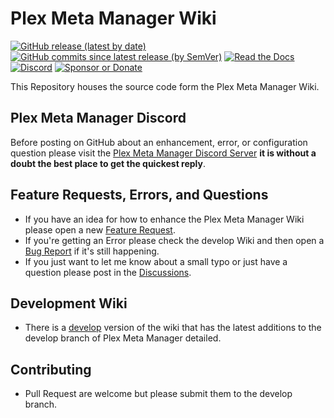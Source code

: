 # Plex Meta Manager Wiki

[![GitHub release (latest by date)](https://img.shields.io/github/v/release/meisnate12/Plex-Meta-Manager-Wiki?style=plastic)](https://github.com/meisnate12/Plex-Meta-Manager-Wiki/releases)
[![GitHub commits since latest release (by SemVer)](https://img.shields.io/github/commits-since/meisnate12/plex-meta-manager-wiki/latest/develop?label=Commits%20in%20Develop&style=plastic)](https://github.com/meisnate12/Plex-Meta-Manager-Wiki/tree/develop)
[![Read the Docs](https://img.shields.io/readthedocs/pmm-wiki?style=plastic)](https://pmm-wiki.readthedocs.io/en/latest/?badge=latest)
[![Discord](https://img.shields.io/discord/822460010649878528?label=Discord&style=plastic)](https://discord.gg/NfH6mGFuAB)
[![Sponsor or Donate](https://img.shields.io/badge/-Sponsor_or_Donate-blueviolet?style=plastic)](https://github.com/sponsors/meisnate12)

This Repository houses the source code form the Plex Meta Manager Wiki.

## Plex Meta Manager Discord
Before posting on GitHub about an enhancement, error, or configuration question please visit the [Plex Meta Manager Discord Server](https://discord.gg/NfH6mGFuAB) **it is without a doubt the best place to get the quickest reply**.

## Feature Requests, Errors, and Questions
* If you have an idea for how to enhance the Plex Meta Manager Wiki please open a new [Feature Request](https://github.com/meisnate12/Plex-Meta-Manager-Wiki/issues/new?assignees=meisnate12&labels=status%3Anot-yet-viewed%2C+enhancement&template=feature_request.md&title=Feature+Request%3A+).
* If you're getting an Error please check the develop Wiki and then open a [Bug Report](https://github.com/meisnate12/Plex-Meta-Manager-Wiki/issues/new?assignees=meisnate12&labels=status%3Anot-yet-viewed%2C+bug&template=bug_report.md&title=Bug%3A+) if it's still happening.
* If you just want to let me know about a small typo or just have a question please post in the [Discussions](https://github.com/meisnate12/Plex-Meta-Manager-Wiki/discussions).

## Development Wiki
* There is a [develop](https://github.com/meisnate12/Plex-Meta-Manager/tree/develop) version of the wiki that has the latest additions to the develop branch of Plex Meta Manager detailed.

## Contributing
* Pull Request are welcome but please submit them to the develop branch.
